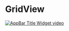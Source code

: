 # GridView


[![AppBar Title Widget video](https://img.youtube.com/vi/w2SkHmhuIg4/0.jpg)](https://youtu.be/w2SkHmhuIg4 "GridView")
